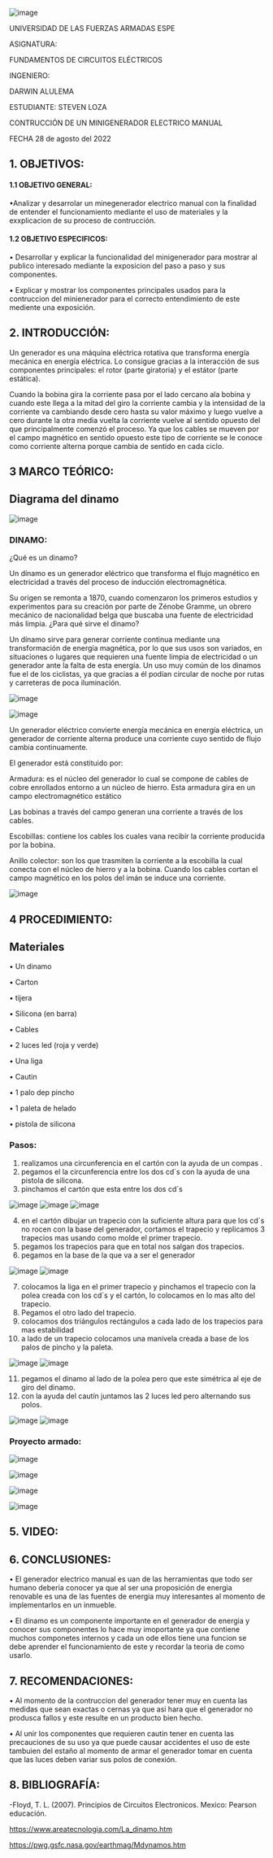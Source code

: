 ![image](https://user-images.githubusercontent.com/105320981/169589146-23574580-d5de-43cb-825d-f510a2e4c035.png)

UNIVERSIDAD DE LAS FUERZAS ARMADAS
ESPE

ASIGNATURA:

FUNDAMENTOS DE CIRCUITOS ELÉCTRICOS

INGENIERO:

 DARWIN ALULEMA

ESTUDIANTE: STEVEN LOZA

CONTRUCCIÓN DE UN MINIGENERADOR ELECTRICO MANUAL 

FECHA
28 de agosto del 2022

## 1. OBJETIVOS:

#### 1.1 OBJETIVO GENERAL:

•Analizar y desarrolar un minegenerador electrico manual con la finalidad de entender el funcionamiento mediante el uso de materiales y la exxplicacion de su proceso de contrucción.

#### 1.2 OBJETIVO ESPECIFICOS:

•	Desarrollar y explicar la funcionalidad del minigenerador para mostrar al publico interesado mediante la exposicion del paso a paso y sus componentes.

•	Explicar y mostrar los componentes principales usados para la contruccion del minienerador para el correcto entendimiento de este mediente una exposición.

## 2. INTRODUCCIÓN:

Un generador es una máquina eléctrica rotativa que transforma energía mecánica en energía eléctrica. Lo consigue gracias a la interacción de sus componentes principales: el rotor (parte giratoria) y el estátor (parte estática).

Cuando la bobina gira la corriente pasa por el lado cercano ala bobina y cuando este llega a la mitad del giro la corriente cambia y la intensidad de la corriente va cambiando desde cero hasta su valor máximo y luego vuelve a cero durante la otra media vuelta la corriente vuelve al sentido opuesto del que principalmente comenzó el proceso. Ya que los cables se mueven por el campo magnético en sentido opuesto este tipo de corriente se le conoce como corriente alterna porque cambia de sentido en cada ciclo.

## 3 MARCO TEÓRICO:

## Diagrama del dinamo 

![image](https://user-images.githubusercontent.com/105320981/187357501-249c51b1-b0ae-4683-9bbf-a85ddd49e74b.png)

 ### DINAMO:
 
¿Qué es un dinamo?

Un dínamo es un generador eléctrico que transforma el flujo magnético en electricidad a través del proceso de inducción electromagnética.

Su origen se remonta a 1870, cuando comenzaron los primeros estudios y experimentos para su creación por parte de Zénobe Gramme, un obrero mecánico de nacionalidad belga que buscaba una fuente de electricidad más limpia.
¿Para qué sirve el dinamo?

Un dínamo sirve para generar corriente continua mediante una transformación de energía magnética, por lo que sus usos son variados, en situaciones o lugares que requieren una fuente limpia de electricidad o un generador ante la falta de esta energía. Un uso muy común de los dinamos fue el de los ciclistas, ya que gracias a él podían circular de noche por rutas y carreteras de poca iluminación. 
 
 ![image](https://user-images.githubusercontent.com/105320981/187356275-7c31ef27-b33a-4b6d-ae9b-161e60981f88.png)

 ![image](https://user-images.githubusercontent.com/105320981/187356287-a90fb329-2009-4e92-b469-30aecf66ee71.png)

Un generador eléctrico convierte energía mecánica en energía eléctrica, un generador de corriente alterna produce una corriente cuyo sentido de flujo cambia continuamente.

 El generador está constituido por:
 
Armadura: es el núcleo del generador lo cual se compone de cables de cobre enrollados entorno a un núcleo de hierro.
Esta armadura gira en un campo electromagnético estático

Las bobinas a través del campo generan una corriente a través de los cables.

Escobillas: contiene los cables los cuales vana recibir la corriente producida por la bobina.

Anillo colector:  son los que trasmiten la corriente a la escobilla la cual conecta con el núcleo de hierro y a la bobina.
Cuando los cables cortan el campo magnético en los polos del imán se induce una corriente.

![image](https://user-images.githubusercontent.com/105320981/187812123-cf61d2c4-32ec-4cef-9d04-2a29f9024ed5.png)


## 4 PROCEDIMIENTO:

## Materiales
 
 • Un dinamo 
 
 • Carton 
 
 • tijera
 
 • Silicona (en barra)
 
 • Cables
 
 • 2 luces led (roja y verde)
 
 • Una liga 
 
 • Cautin 
 
 • 1 palo dep pincho 
  
 • 1 paleta de helado
   
 • pistola de silicona 
 
### Pasos:
1. realizamos una circunferencia en el cartón con la ayuda de un compas . 
2.  pegamos el la circunferencia entre los dos cd´s con la ayuda de una pistola de silicona.
3. pinchamos el cartón que esta entre los dos cd´s 

![image](https://user-images.githubusercontent.com/105320981/187811858-ac763b38-2594-4397-8962-c9ad553eaa03.png)
![image](https://user-images.githubusercontent.com/105320981/187811866-239dd14c-53d8-4a51-8981-8b84ff69c8a3.png)
![image](https://user-images.githubusercontent.com/105320981/187811873-7cce3772-c123-4328-99b3-8fac8c5f2d39.png)

4. en el cartón dibujar un trapecio con la suficiente altura para que los cd´s  no rocen con la base del generador, cortamos el trapecio y replicamos 3 trapecios mas usando como molde el primer trapecio.
5. pegamos los trapecios para que en total nos salgan dos trapecios. 
6. pegamos en la  base de la que va a ser el generador 

![image](https://user-images.githubusercontent.com/105320981/187811908-e5affe2b-66a5-469d-89ff-c442b92d8cdd.png)
![image](https://user-images.githubusercontent.com/105320981/187811922-77db28ac-4004-4f6c-b171-5dc48872ad34.png)

7. colocamos la liga en el primer trapecio y pinchamos el trapecio con la polea creada  con los cd´s y el cartón, lo colocamos en lo mas alto del trapecio. 
8. Pegamos el otro lado del trapecio.
9. colocamos dos triángulos rectángulos a cada lado de los trapecios para mas estabilidad
10. a lado de un trapecio colocamos una manivela  creada a base de los palos de pincho y la paleta.

![image](https://user-images.githubusercontent.com/105320981/187811983-690b0121-77cc-4443-8519-7ee1d2853d3f.png)
![image](https://user-images.githubusercontent.com/105320981/187811992-a8dde256-d6d3-477c-b640-bfe5536a2618.png)

11. pegamos el dinamo al lado de la polea pero que este simétrica al eje de giro del dinamo. 
12. con la ayuda del cautín juntamos las 2 luces led pero alternando sus polos.

![image](https://user-images.githubusercontent.com/105320981/187812057-f6da6821-61d4-4160-9d61-c5d795b85fad.png)
![image](https://user-images.githubusercontent.com/105320981/187812073-97748dbb-e552-4739-9f85-911af5c4325d.png)



### Proyecto armado:

![image](https://user-images.githubusercontent.com/105320981/187362351-201daa36-1718-44da-b843-28bde137ee4a.png)

![image](https://user-images.githubusercontent.com/105320981/187821609-049e733e-d38d-470d-810c-0cd8ab16fc2c.png)

![image](https://user-images.githubusercontent.com/105320981/187362477-819aa04d-8963-4613-95ca-05a07a7bead3.png)

![image](https://user-images.githubusercontent.com/105320981/187362558-9720d516-ebfe-49c0-b2c6-b047b2cb4aa6.png)


## 5. VIDEO:



## 6. CONCLUSIONES:

•	El generador electrico manual es uan de las herramientas que todo ser humano deberia conocer ya que al ser una proposición de energia renovable es una de las fuentes de energia muy interesantes al momento de implementarlos en un inmueble.

•	El dinamo es un componente importante en el generador de energia y conocer sus componentes lo hace muy imoportante ya que contiene muchos componetes internos y cada un ode ellos tiene una funcion se debe aprender el funcionamiento de este y recordar la teoria de como usarlo.

## 7. RECOMENDACIONES:

• Al momento de la contruccion del generador tener muy en cuenta las medidas que sean exactas o cernas ya que asi hara que el generador no produsca fallos y este resulte en un producto bien hecho.

• Al unir los componentes que requieren cautin tener en cuenta las precauciones de su uso ya que puede causar accidentes el uso de este tambuien del estaño al momento de armar el generador tomar en cuenta que las luces deben variar sus polos de conexión.

## 8. BIBLIOGRAFÍA:

-Floyd, T. L. (2007). Principios de Circuitos Electronicos. Mexico: Pearson educación.

https://www.areatecnologia.com/La_dinamo.htm

https://pwg.gsfc.nasa.gov/earthmag/Mdynamos.htm


